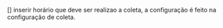 


[] inserir horário que deve ser realizao a coleta, a configuração é feito na configuração de coleta.


